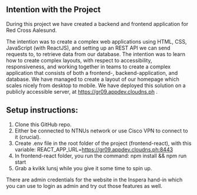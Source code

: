 ## Intention with the Project

During this project we have created a backend and frontend application for Red Cross Aalesund.

The intention was to create a complex web applications using HTML, CSS, JavaScript (with ReactJS), and setting up an REST API we can send requests to, to retrieve data from our database. The intention was to learn how to create complex layouts, with respect to accessibility, responsiveness, and working together in teams to create a complex application that consists of both a frontend-, backend-application, and database. We have managed to create a layout of our homepage which scales nicely from desktop to mobile. We have deployed this solution on a publicly accessible server, at https://gr09.appdev.cloudns.ph . 

## Setup instructions:

1. Clone this GitHub repo.
2. Either be connected to NTNUs network or use Cisco VPN to connect to it (crucial).
3. Create .env file in the root folder of the project (frontend-react), with this variable: REACT_APP_URL=https://gr09.appdev.cloudns.ph:8443
4. In frontend-react folder, you run the command: npm install && npm run start
5. Grab a kvikk lunsj while you give it some time to spin up.

There are admin credentials for the website in the Inspera hand-in which you can use to login as admin and try out those features as well.
